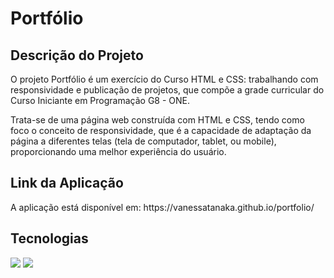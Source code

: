 <h1>Portfólio</h1>

<h2>Descrição do Projeto</h2>
<p>O projeto Portfólio é um exercício do Curso HTML e CSS: trabalhando com responsividade e publicação de projetos, que compõe a grade curricular do Curso Iniciante em Programação G8 - ONE.</p>
<p>Trata-se de uma página web construída com HTML e CSS, tendo como foco o conceito de responsividade, que é a capacidade de adaptação da página a diferentes telas (tela de computador, tablet, ou mobile), proporcionando uma melhor experiência do usuário.</p>


<h2>Link da Aplicação</h2>
<p>A aplicação está disponível em: https://vanessatanaka.github.io/portfolio/</p>


<h2>Tecnologias</h2>
<div>
  <img src="https://img.shields.io/badge/HTML-239120?style=for-the-badge&logo=html5&logoColor=white">
  <img src="https://img.shields.io/badge/CSS-239120?&style=for-the-badge&logo=css3&logoColor=white">
</div>
